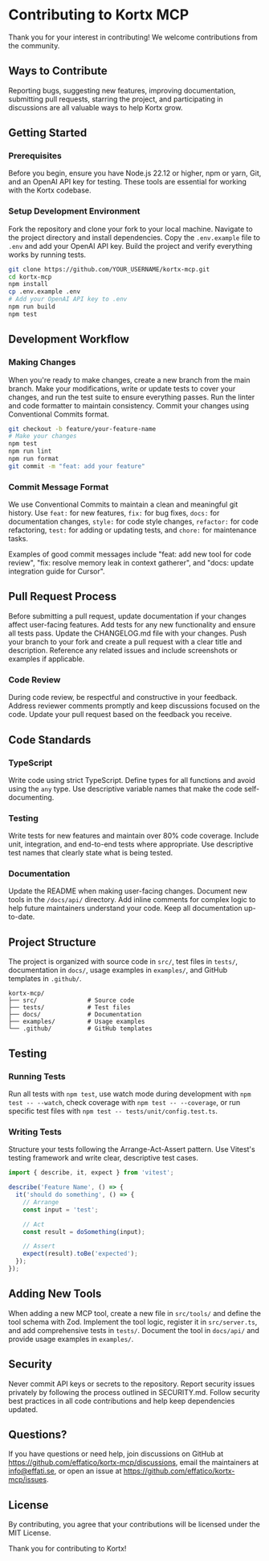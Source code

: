 # Contributing to Kortx MCP

Thank you for your interest in contributing! We welcome contributions from the community.

## Ways to Contribute

Reporting bugs, suggesting new features, improving documentation, submitting pull requests, starring the project, and participating in discussions are all valuable ways to help Kortx grow.

## Getting Started

### Prerequisites

Before you begin, ensure you have Node.js 22.12 or higher, npm or yarn, Git, and an OpenAI API key for testing. These tools are essential for working with the Kortx codebase.

### Setup Development Environment

Fork the repository and clone your fork to your local machine. Navigate to the project directory and install dependencies. Copy the `.env.example` file to `.env` and add your OpenAI API key. Build the project and verify everything works by running tests.

```bash
git clone https://github.com/YOUR_USERNAME/kortx-mcp.git
cd kortx-mcp
npm install
cp .env.example .env
# Add your OpenAI API key to .env
npm run build
npm test
```

## Development Workflow

### Making Changes

When you're ready to make changes, create a new branch from the main branch. Make your modifications, write or update tests to cover your changes, and run the test suite to ensure everything passes. Run the linter and code formatter to maintain consistency. Commit your changes using Conventional Commits format.

```bash
git checkout -b feature/your-feature-name
# Make your changes
npm test
npm run lint
npm run format
git commit -m "feat: add your feature"
```

### Commit Message Format

We use Conventional Commits to maintain a clean and meaningful git history. Use `feat:` for new features, `fix:` for bug fixes, `docs:` for documentation changes, `style:` for code style changes, `refactor:` for code refactoring, `test:` for adding or updating tests, and `chore:` for maintenance tasks.

Examples of good commit messages include "feat: add new tool for code review", "fix: resolve memory leak in context gatherer", and "docs: update integration guide for Cursor".

## Pull Request Process

Before submitting a pull request, update documentation if your changes affect user-facing features. Add tests for any new functionality and ensure all tests pass. Update the CHANGELOG.md file with your changes. Push your branch to your fork and create a pull request with a clear title and description. Reference any related issues and include screenshots or examples if applicable.

### Code Review

During code review, be respectful and constructive in your feedback. Address reviewer comments promptly and keep discussions focused on the code. Update your pull request based on the feedback you receive.

## Code Standards

### TypeScript

Write code using strict TypeScript. Define types for all functions and avoid using the `any` type. Use descriptive variable names that make the code self-documenting.

### Testing

Write tests for new features and maintain over 80% code coverage. Include unit, integration, and end-to-end tests where appropriate. Use descriptive test names that clearly state what is being tested.

### Documentation

Update the README when making user-facing changes. Document new tools in the `/docs/api/` directory. Add inline comments for complex logic to help future maintainers understand your code. Keep all documentation up-to-date.

## Project Structure

The project is organized with source code in `src/`, test files in `tests/`, documentation in `docs/`, usage examples in `examples/`, and GitHub templates in `.github/`.

```
kortx-mcp/
├── src/              # Source code
├── tests/            # Test files
├── docs/             # Documentation
├── examples/         # Usage examples
└── .github/          # GitHub templates
```

## Testing

### Running Tests

Run all tests with `npm test`, use watch mode during development with `npm test -- --watch`, check coverage with `npm test -- --coverage`, or run specific test files with `npm test -- tests/unit/config.test.ts`.

### Writing Tests

Structure your tests following the Arrange-Act-Assert pattern. Use Vitest's testing framework and write clear, descriptive test cases.

```typescript
import { describe, it, expect } from 'vitest';

describe('Feature Name', () => {
  it('should do something', () => {
    // Arrange
    const input = 'test';

    // Act
    const result = doSomething(input);

    // Assert
    expect(result).toBe('expected');
  });
});
```

## Adding New Tools

When adding a new MCP tool, create a new file in `src/tools/` and define the tool schema with Zod. Implement the tool logic, register it in `src/server.ts`, and add comprehensive tests in `tests/`. Document the tool in `docs/api/` and provide usage examples in `examples/`.

## Security

Never commit API keys or secrets to the repository. Report security issues privately by following the process outlined in SECURITY.md. Follow security best practices in all code contributions and help keep dependencies updated.

## Questions?

If you have questions or need help, join discussions on GitHub at https://github.com/effatico/kortx-mcp/discussions, email the maintainers at info@effati.se, or open an issue at https://github.com/effatico/kortx-mcp/issues.

## License

By contributing, you agree that your contributions will be licensed under the MIT License.

Thank you for contributing to Kortx!

